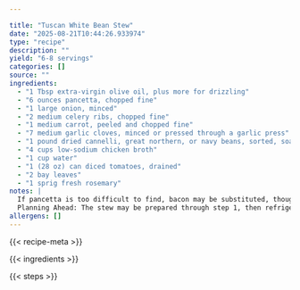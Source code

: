```yaml
---

title: "Tuscan White Bean Stew"
date: "2025-08-21T10:44:26.933974"
type: "recipe"
description: ""
yield: "6-8 servings"
categories: []
source: ""
ingredients:
  - "1 Tbsp extra-virgin olive oil, plus more for drizzling"
  - "6 ounces pancetta, chopped fine"
  - "1 large onion, minced"
  - "2 medium celery ribs, chopped fine"
  - "1 medium carrot, peeled and chopped fine"
  - "7 medium garlic cloves, minced or pressed through a garlic press"
  - "1 pound dried cannelli, great northern, or navy beans, sorted, soaked overnight and drained"
  - "4 cups low-sodium chicken broth"
  - "1 cup water"
  - "1 (28 oz) can diced tomatoes, drained"
  - "2 bay leaves"
  - "1 sprig fresh rosemary"
notes: |
  If pancetta is too difficult to find, bacon may be substituted, though the flavor will not be quite the same. It should be sliced crosswise into 1/4-inch thick slices. When purchasing dried beans, look for packages with whole, clean-looking beans; split beans and dust can be indicative of old age. Beans should be soaked for a minimum of eight hours and can be soaked for up to 24 hours (but for this length of time they should be stored in the refrigerator). Serve with a crusty loaf of bread or bruschetta and a leafy green salad.
  Planning Ahead: The stew may be prepared through step 1, then refrigerated for up to 4 days, or frozen for up to 4 months. (Allow frozen stew to thaw completely in the refrigerator before reheating, to preserve the texture of the beans.) Bring the stew to a simmer over medium-low heat before continuing with step 2.
allergens: []
---
```


{{< recipe-meta >}}

{{< ingredients >}}

{{< steps >}}
